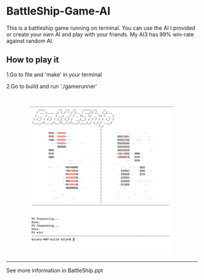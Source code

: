 # BattleShip-Game-AI

This is a battleship game running on terminal.
You can use the AI I provided or create your own AI and play with your friends.
My AI3 has 99% win-rate against random AI. 


## How to play it

1.Go to file and 'make' in your terminal

2.Go to build and run './gamerunner'


<br />

<p align="center">
  <img src="./image/BattleShip.png" width="75%" alt="preview"/>
</p>


---

See more information in BattleShip.ppt



